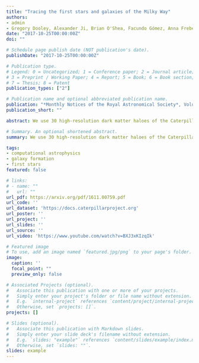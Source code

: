 ```yaml
---
title: "Tracing the first stars and galaxies of the Milky Way"
authors:
- admin
- Gregory Dooley, Alexander Ji, Brian O'Shea, Facundo Gómez, Anna Frebel
date: "2017-10-25T00:00:00Z"
doi: ""

# Schedule page publish date (NOT publication's date).
publishDate: "2017-10-25T00:00:00Z"

# Publication type.
# Legend: 0 = Uncategorized; 1 = Conference paper; 2 = Journal article;
# 3 = Preprint / Working Paper; 4 = Report; 5 = Book; 6 = Book section;
# 7 = Thesis; 8 = Patent
publication_types: ["2"]

# Publication name and optional abbreviated publication name.
publication: "*Monthly Notices of the Royal Astronomical Society*, Volume 474, Issue 1, p.443-459"
publication_short: ""

abstract: We use 30 high-resolution dark matter haloes of the Caterpillar simulation suite to probe the first stars and galaxies of Milky Way-mass systems. We quantify the environment of the high-z progenitors of the Milky Way and connect them to the properties of the host and satellites today. We identify the formation sites of the first generation of Population III (Pop III) stars (z ∼ 25) and first galaxies (z ∼ 22) with several different models based on a minimum halo mass. This includes a simple model for radiative feedback, the primary limitation of the model. Through this method we find approximately 23 000 ± 5000 Pop III potentially star-forming sites per Milky Way-mass host, though this number is drastically reduced to ∼550 star-forming sites if feedback is included. The majority of these haloes identified form in isolation (96 per cent at z = 15) and are not subject to external enrichment by neighbouring haloes (median separation ∼1 kpc at z = 15), though half merge with a system larger than themselves within 1.5 Gyr. Using particle tagging, we additionally trace the Pop III remnant population to z = 0 and find an order of magnitude scatter in their number density at small (i.e. r < 5 kpc) and large (i.e. r > 50 kpc) galactocentric radii. We provide fitting functions for determining the number of progenitor minihalo and atomic cooling halo systems that present-day satellite galaxies might have accreted since their formation. We determine that observed dwarf galaxies with stellar masses below 104.6 M⊙ are unlikely to have merged with any other star-forming systems.

# Summary. An optional shortened abstract.
summary: We use 30 high-resolution dark matter haloes of the Caterpillar simulation suite to probe the first stars and galaxies of Milky Way-mass systems. We quantify the environment of the high-z progenitors of the Milky Way and connect them to the properties of the host and satellites today.

tags:
- computational astrophysics
- galaxy formation
- first stars
featured: false

# links:
# - name: ""
#   url: ""
url_pdf: https://arxiv.org/pdf/1611.00759.pdf
url_code: ''
url_dataset: 'https://docs.caterpillarproject.org'
url_poster: ''
url_project: ''
url_slides: ''
url_source: ''
url_video: 'https://www.youtube.com/watch?v=BXJ3xKIzqIk'

# Featured image
# To use, add an image named `featured.jpg/png` to your page's folder. 
image:
  caption: ''
  focal_point: ""
  preview_only: false

# Associated Projects (optional).
#   Associate this publication with one or more of your projects.
#   Simply enter your project's folder or file name without extension.
#   E.g. `internal-project` references `content/project/internal-project/index.md`.
#   Otherwise, set `projects: []`.
projects: []

# Slides (optional).
#   Associate this publication with Markdown slides.
#   Simply enter your slide deck's filename without extension.
#   E.g. `slides: "example"` references `content/slides/example/index.md`.
#   Otherwise, set `slides: ""`.
slides: example
---
```

